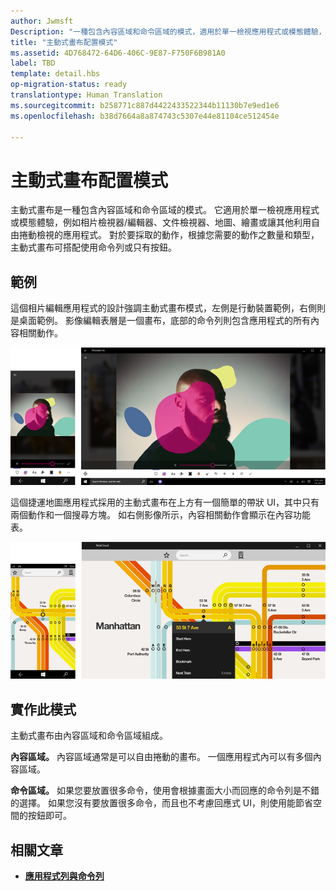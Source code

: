 ```yaml
---
author: Jwmsft
Description: "一種包含內容區域和命令區域的模式，適用於單一檢視應用程式或模態體驗，例如相片檢視器/編輯器、文件檢視器、地圖、繪畫或讓其他利用自由捲動檢視的應用程式。"
title: "主動式畫布配置模式"
ms.assetid: 4D768472-64D6-406C-9E87-F750F6B981A0
label: TBD
template: detail.hbs
op-migration-status: ready
translationtype: Human Translation
ms.sourcegitcommit: b258771c887d4422433522344b11130b7e9ed1e6
ms.openlocfilehash: b38d7664a8a874743c5307e44e81104ce512454e

---
```

# <a name="active-canvas-layout-pattern"></a>主動式畫布配置模式

主動式畫布是一種包含內容區域和命令區域的模式。 它適用於單一檢視應用程式或模態體驗，例如相片檢視器/編輯器、文件檢視器、地圖、繪畫或讓其他利用自由捲動檢視的應用程式。 對於要採取的動作，根據您需要的動作之數量和類型，主動式畫布可搭配使用命令列或只有按鈕。

## <a name="examples"></a>範例

這個相片編輯應用程式的設計強調主動式畫布模式，左側是行動裝置範例，右側則是桌面範例。 影像編輯表層是一個畫布，底部的命令列則包含應用程式的所有內容相關動作。

![使用主動式畫布模式的相片編輯器範例](images/uap-photo-pc-phone-700.png)

這個捷運地圖應用程式採用的主動式畫布在上方有一個簡單的帶狀 UI，其中只有兩個動作和一個搜尋方塊。 如右側影像所示，內容相關動作會顯示在內容功能表。

![採用主動式畫布模式的地圖應用程式範例](images/uap-subway-pc-phone-700.png)


## <a name="implementing-this-pattern"></a>實作此模式

主動式畫布由內容區域和命令區域組成。

**內容區域。**  內容區域通常是可以自由捲動的畫布。 一個應用程式內可以有多個內容區域。

**命令區域。**  如果您要放置很多命令，使用會根據畫面大小而回應的命令列是不錯的選擇。 如果您沒有要放置很多命令，而且也不考慮回應式 UI，則使用能節省空間的按鈕即可。



## <a name="related-articles"></a>相關文章

-   [**應用程式列與命令列**](../controls-and-patterns/app-bars.md)



<!--HONumber=Dec16_HO2-->


